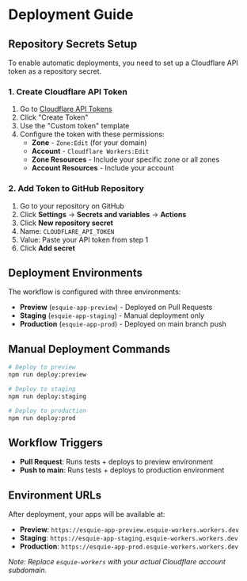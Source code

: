 # Deployment Guide

## Repository Secrets Setup

To enable automatic deployments, you need to set up a Cloudflare API token as a repository secret.

### 1. Create Cloudflare API Token

1. Go to [Cloudflare API Tokens](https://dash.cloudflare.com/profile/api-tokens)
2. Click "Create Token"
3. Use the "Custom token" template
4. Configure the token with these permissions:
   - **Zone** - `Zone:Edit` (for your domain)
   - **Account** - `Cloudflare Workers:Edit`
   - **Zone Resources** - Include your specific zone or all zones
   - **Account Resources** - Include your account

### 2. Add Token to GitHub Repository

1. Go to your repository on GitHub
2. Click **Settings** → **Secrets and variables** → **Actions**
3. Click **New repository secret**
4. Name: `CLOUDFLARE_API_TOKEN`
5. Value: Paste your API token from step 1
6. Click **Add secret**

## Deployment Environments

The workflow is configured with three environments:

- **Preview** (`esquie-app-preview`) - Deployed on Pull Requests
- **Staging** (`esquie-app-staging`) - Manual deployment only  
- **Production** (`esquie-app-prod`) - Deployed on main branch push

## Manual Deployment Commands

```bash
# Deploy to preview
npm run deploy:preview

# Deploy to staging  
npm run deploy:staging

# Deploy to production
npm run deploy:prod
```

## Workflow Triggers

- **Pull Request**: Runs tests + deploys to preview environment
- **Push to main**: Runs tests + deploys to production environment

## Environment URLs

After deployment, your apps will be available at:

- **Preview**: `https://esquie-app-preview.esquie-workers.workers.dev`
- **Staging**: `https://esquie-app-staging.esquie-workers.workers.dev`  
- **Production**: `https://esquie-app-prod.esquie-workers.workers.dev`

*Note: Replace `esquie-workers` with your actual Cloudflare account subdomain.*